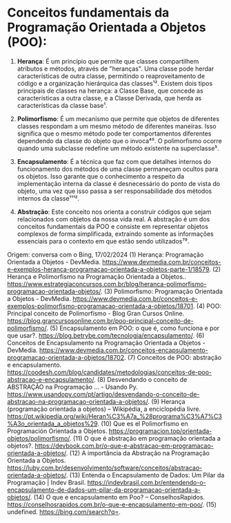 # Conceitos fundamentais da Programação Orientada a Objetos (POO):

1. **Herança**: É um princípio que permite que classes compartilhem atributos e métodos, através de "heranças". Uma classe pode herdar características de outra classe, permitindo o reaproveitamento de código e a organização hierárquica das classes¹². Existem dois tipos principais de classes na herança: a Classe Base, que concede as características a outra classe, e a Classe Derivada, que herda as características da classe base¹.

2. **Polimorfismo**: É um mecanismo que permite que objetos de diferentes classes respondam a um mesmo método de diferentes maneiras. Isso significa que o mesmo método pode ter comportamentos diferentes dependendo da classe do objeto que o invoca⁴⁵. O polimorfismo ocorre quando uma subclasse redefine um método existente na superclasse⁵.

3. **Encapsulamento**: É a técnica que faz com que detalhes internos do funcionamento dos métodos de uma classe permaneçam ocultos para os objetos. Isso garante que o conhecimento a respeito da implementação interna da classe é desnecessário do ponto de vista do objeto, uma vez que isso passa a ser responsabilidade dos métodos internos da classe¹¹¹².

4. **Abstração**: Este conceito nos orienta a construir códigos que sejam relacionados com objetos da nossa vida real. A abstração é um dos conceitos fundamentais da POO e consiste em representar objetos complexos de forma simplificada, extraindo somente as informações essenciais para o contexto em que estão sendo utilizados⁷⁹.


Origem: conversa com o Bing, 17/02/2024
(1) Herança: Programação Orientada a Objetos - DevMedia. https://www.devmedia.com.br/conceitos-e-exemplos-heranca-programacao-orientada-a-objetos-parte-1/18579.
(2) Herança e Polimorfismo na Programação Orientada a Objetos.. https://www.estrategiaconcursos.com.br/blog/heranca-polimorfismo-programacao-orientada-objetos/.
(3) Polimorfismo: Programação Orientada a Objetos - DevMedia. https://www.devmedia.com.br/conceitos-e-exemplos-polimorfismo-programacao-orientada-a-objetos/18701.
(4) POO: Principal conceito de Polimorfismo - Blog Gran Cursos Online. https://blog.grancursosonline.com.br/poo-principal-conceito-de-polimorfismo/.
(5) Encapsulamento em POO: o que é, como funciona e por que usar?. https://blog.betrybe.com/tecnologia/encapsulamento/.
(6) Conceitos de Encapsulamento na Programação Orientada a Objetos - DevMedia. https://www.devmedia.com.br/conceitos-encapsulamento-programacao-orientada-a-objetos/18702.
(7) Conceitos de POO: abstração e encapsulamento. https://coodesh.com/blog/candidates/metodologias/conceitos-de-poo-abstracao-e-encapsulamento/.
(8) Desvendando o conceito de ABSTRAÇÃO na Programação ... - Usando Py. https://www.usandopy.com/pt/artigo/desvendando-o-conceito-de-abstracao-na-programacao-orientada-a-objetos/.
(9) Herança (programação orientada a objetos) – Wikipédia, a enciclopédia livre. https://pt.wikipedia.org/wiki/Heran%C3%A7a_%28programa%C3%A7%C3%A3o_orientada_a_objetos%29.
(10) Que es el Polimorfismo en Programación Orientada a Objetos. https://programacion.top/orientada-objetos/polimorfismo/.
(11) O que é abstração em programação orientada a objetos?. https://devbook.com.br/o-que-e-abstracao-em-programacao-orientada-a-objetos/.
(12) A importância da Abstração na Programação Orientada a Objetos. https://luby.com.br/desenvolvimento/software/conceitos/abstracao-orientada-a-objetos/.
(13) Entenda o Encapsulamento de Dados: Um Pilar da Programação | Indev Brasil. https://indevbrasil.com.br/entendendo-o-encapsulamento-de-dados-um-pilar-da-programacao-orientada-a-objetos/.
(14) O que e encapsulamento em Poo? – ConselhosRapidos. https://conselhosrapidos.com.br/o-que-e-encapsulamento-em-poo/.
(15) undefined. https://bing.com/search?q=.
